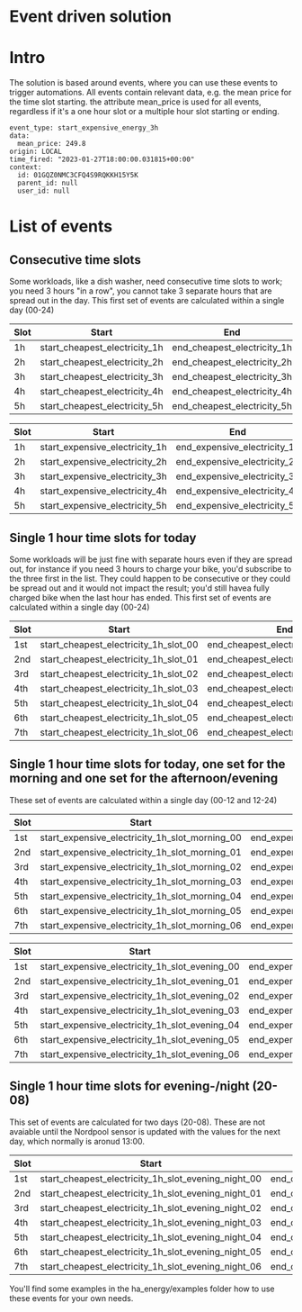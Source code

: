 # Event driven solution
# Intro
The solution is based around events, where you can use these events to trigger automations. All events contain relevant data, e.g. the mean price for the time slot starting.
the attribute mean_price is used for all events, regardless if it's a one hour slot or a multiple hour slot starting or ending.

```
event_type: start_expensive_energy_3h
data:
  mean_price: 249.8
origin: LOCAL
time_fired: "2023-01-27T18:00:00.031815+00:00"
context:
  id: 01GQZ0NMC3CFQ4S9RQKKH15Y5K
  parent_id: null
  user_id: null
```

# List of events
## Consecutive time slots
Some workloads, like a dish washer, need consecutive time slots to work; you need 3 hours "in a row", you cannot take 3 separate hours that are spread out in the day.
This first set of events are calculated within a single day (00-24)

| Slot | Start                         | End                         |
|------|-------------------------------|-----------------------------|
| 1h   | start_cheapest_electricity_1h | end_cheapest_electricity_1h |
| 2h   | start_cheapest_electricity_2h | end_cheapest_electricity_2h |
| 3h   | start_cheapest_electricity_3h | end_cheapest_electricity_3h |    
| 4h   | start_cheapest_electricity_4h | end_cheapest_electricity_4h |    
| 5h   | start_cheapest_electricity_5h | end_cheapest_electricity_5h |    


| Slot | Start                          | End                          |
|------|--------------------------------|------------------------------|
| 1h   | start_expensive_electricity_1h | end_expensive_electricity_1h |
| 2h   | start_expensive_electricity_2h | end_expensive_electricity_2h |
| 3h   | start_expensive_electricity_3h | end_expensive_electricity_3h |    
| 4h   | start_expensive_electricity_4h | end_expensive_electricity_4h |    
| 5h   | start_expensive_electricity_5h | end_expensive_electricity_5h |    

## Single 1 hour time slots for today
Some workloads will be just fine with separate hours even if they are spread out, for instance if you need 3 hours to charge your bike, you'd subscribe to the three first in the list. They could happen to be consecutive or they could be spread out and it would not impact the result; you'd still havea fully charged bike when the last hour has ended.
This first set of events are calculated within a single day (00-24)

| Slot | Start                                 | End                                 |
|------|---------------------------------------|-------------------------------------|
| 1st  | start_cheapest_electricity_1h_slot_00 | end_cheapest_electricity_1h_slot_00 |
| 2nd  | start_cheapest_electricity_1h_slot_01 | end_cheapest_electricity_1h_slot_01 |
| 3rd  | start_cheapest_electricity_1h_slot_02 | end_cheapest_electricity_1h_slot_02 |    
| 4th  | start_cheapest_electricity_1h_slot_03 | end_cheapest_electricity_1h_slot_03 |    
| 5th  | start_cheapest_electricity_1h_slot_04 | end_cheapest_electricity_1h_slot_04 |    
| 6th  | start_cheapest_electricity_1h_slot_05 | end_cheapest_electricity_1h_slot_05 |    
| 7th  | start_cheapest_electricity_1h_slot_06 | end_cheapest_electricity_1h_slot_06 |    

## Single 1 hour time slots for today, one set for the morning and one set for the afternoon/evening
These set of events are calculated within a single day (00-12 and 12-24)

| Slot | Start                                          | End                                          |
|------|------------------------------------------------|----------------------------------------------|
| 1st  | start_expensive_electricity_1h_slot_morning_00 | end_expensive_electricity_1h_slot_morning_00 |
| 2nd  | start_expensive_electricity_1h_slot_morning_01 | end_expensive_electricity_1h_slot_morning_01 |
| 3rd  | start_expensive_electricity_1h_slot_morning_02 | end_expensive_electricity_1h_slot_morning_02 |    
| 4th  | start_expensive_electricity_1h_slot_morning_03 | end_expensive_electricity_1h_slot_morning_03 |    
| 5th  | start_expensive_electricity_1h_slot_morning_04 | end_expensive_electricity_1h_slot_morning_04 |    
| 6th  | start_expensive_electricity_1h_slot_morning_05 | end_expensive_electricity_1h_slot_morning_05 |    
| 7th  | start_expensive_electricity_1h_slot_morning_06 | end_expensive_electricity_1h_slot_morning_06 |    


| Slot | Start                                          | End                                          |
|------|------------------------------------------------|----------------------------------------------|
| 1st  | start_expensive_electricity_1h_slot_evening_00 | end_expensive_electricity_1h_slot_evening_00 |
| 2nd  | start_expensive_electricity_1h_slot_evening_01 | end_expensive_electricity_1h_slot_evening_01 |
| 3rd  | start_expensive_electricity_1h_slot_evening_02 | end_expensive_electricity_1h_slot_evening_02 |    
| 4th  | start_expensive_electricity_1h_slot_evening_03 | end_expensive_electricity_1h_slot_evening_03 |    
| 5th  | start_expensive_electricity_1h_slot_evening_04 | end_expensive_electricity_1h_slot_evening_04 |    
| 6th  | start_expensive_electricity_1h_slot_evening_05 | end_expensive_electricity_1h_slot_evening_05 |    
| 7th  | start_expensive_electricity_1h_slot_evening_06 | end_expensive_electricity_1h_slot_evening_06 |    

## Single 1 hour time slots for evening-/night (20-08)
This  set of events are calculated for two days (20-08). These are not avaiable until the Nordpool sensor is updated with the values for the next day, which normally is aronud 13:00.

| Slot | Start                                               | End                                               |
|------|-----------------------------------------------------|---------------------------------------------------|
| 1st  | start_cheapest_electricity_1h_slot_evening_night_00 | end_cheapest_electricity_1h_slot_evening_night_00 |
| 2nd  | start_cheapest_electricity_1h_slot_evening_night_01 | end_cheapest_electricity_1h_slot_evening_night_01 |
| 3rd  | start_cheapest_electricity_1h_slot_evening_night_02 | end_cheapest_electricity_1h_slot_evening_night_02 |    
| 4th  | start_cheapest_electricity_1h_slot_evening_night_03 | end_cheapest_electricity_1h_slot_evening_night_03 |    
| 5th  | start_cheapest_electricity_1h_slot_evening_night_04 | end_cheapest_electricity_1h_slot_evening_night_04 |    
| 6th  | start_cheapest_electricity_1h_slot_evening_night_05 | end_cheapest_electricity_1h_slot_evening_night_05 |    
| 7th  | start_cheapest_electricity_1h_slot_evening_night_06 | end_cheapest_electricity_1h_slot_evening_night_06 |    



You'll find some examples in the ha_energy/examples folder how to use these events for your own needs.
